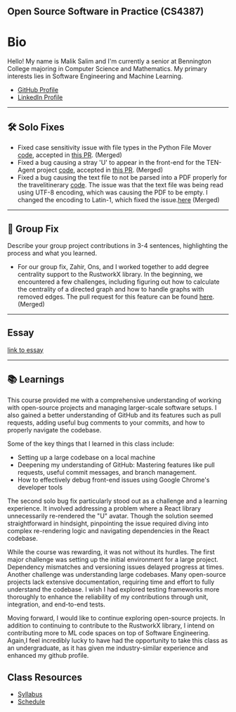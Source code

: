## Open Source Software in Practice (CS4387)

# Bio

Hello! My name is Malik Salim and I'm currently a senior at Bennington College majoring in Computer Science and Mathematics.  My primary interests lies in Software Engineering and Machine Learning.

- [GitHub Profile](https://github.com/malikrohail)
- [LinkedIn Profile](https://www.linkedin.com/in/malikrohail/)

---

## 🛠️ Solo Fixes

- Fixed case sensitivity issue with file types in the Python File Mover [code](https://github.com/AustinCGomez/Python-File-Mover), accepted in [this PR](https://github.com/AustinCGomez/Python-File-Mover/pull/60). (Merged)
- Fixed a bug causing a stray 'U' to appear in the front-end for the TEN-Agent project [code](https://github.com/TEN-framework/TEN-Agent/), accepted in [this PR](https://github.com/TEN-framework/TEN-Agent/issues/407). (Merged)
- Fixed a bug causing the text file to not be parsed into a PDF properly for the travelitinerary [code](https://github.com/gloriapul/travelitinerary/tree/pdf-fix).  The issue was that the text file was being read using UTF-8 encoding, which was causing the PDF to be empty.  I changed the encoding to Latin-1, which fixed the issue.[here](https://ibb.co/Sc73zwL) (Merged)

---

## 🤝 Group Fix
Describe your group project contributions in 3-4 sentences, highlighting the process and what you learned.

- For our group fix, Zahir, Ons, and I worked together to add degree centrality support to the RustworkX library.  In the beginning, we encountered a few challenges, including figuring out how to calculate the centrality of a directed graph and how to handle graphs with removed edges. The pull request for this feature can be found [here](https://github.com/Qiskit/rustworkx/pull/1306). (Merged)

---

## Essay
[link to essay](https://docs.google.com/document/d/1t0Rdqyc6Jqa7_8oIc0eVZ4kxUlMxJ7tUusPZ_Ccc4Wg/edit?tab=t.0)

---

## 📚 Learnings

This course provided me with a comprehensive understanding of working with open-source projects and managing larger-scale software setups. I also gained a better understanding of GitHub and its features such as pull requests, adding useful bug comments to your commits, and how to properly navigate the codebase. 

Some of the key things that I learned in this class include:
- Setting up a large codebase on a local machine
- Deepening my understanding of GitHub: Mastering features like pull requests, useful commit messages, and branch management.
- How to effectively debug front-end issues using Google Chrome's developer tools

The second solo bug fix particularly stood out as a challenge and a learning experience. It involved addressing a problem where a React library unnecessarily re-rendered the "U" avatar. Though the solution seemed straightforward in hindsight, pinpointing the issue required diving into complex re-rendering logic and navigating dependencies in the React codebase.

While the course was rewarding, it was not without its hurdles. The first major challenge was setting up the initial environment for a large project. Dependency mismatches and versioning issues delayed progress at times. Another challenge was understanding large codebases. Many open-source projects lack extensive documentation, requiring time and effort to fully understand the codebase. I wish I had explored testing frameworks more thoroughly to enhance the reliability of my contributions through unit, integration, and end-to-end tests. 

Moving forward, I would like to continue exploring open-source projects. In addition to continuing to contribute to the RustworkX library, I intend on contributing more to ML code spaces on top of Software Engineering. Again,I feel incredibly lucky to have had the opportunity to take this class as an undergraduate, as it has given me industry-similar experience and enhanced my github profile.

## Class Resources

- [Syllabus](./homework/week3/syllabus.md)
- [Schedule](./homework/week3/schedule.md)

